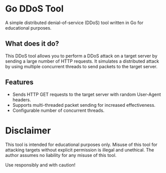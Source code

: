 # Go DDoS Tool

A simple distributed denial-of-service (DDoS) tool written in Go for educational purposes.

## What does it do?

This DDoS tool allows you to perform a DDoS attack on a target server by sending a large number of HTTP requests. It simulates a distributed attack by using multiple concurrent threads to send packets to the target server.

## Features

- Sends HTTP GET requests to the target server with random User-Agent headers.
- Supports multi-threaded packet sending for increased effectiveness.
- Configurable number of concurrent threads.

# Disclaimer

This tool is intended for educational purposes only. Misuse of this tool for attacking targets without explicit permission is illegal and unethical. The author assumes no liability for any misuse of this tool.

Use responsibly and with caution!
